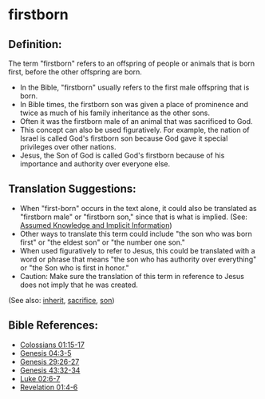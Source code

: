 # firstborn #

## Definition: ##

The term "firstborn" refers to an offspring of people or animals that is born first, before the other offspring are born.

* In the Bible, "firstborn" usually refers to the first male offspring that is born.
* In Bible times, the firstborn son was given a place of prominence and twice as much of his family inheritance as the other sons.
* Often it was the firstborn male of an animal that was sacrificed to God.
* This concept can also be used figuratively. For example, the nation of Israel is called God's firstborn son because God gave it special privileges over other nations.
* Jesus, the Son of God is called God's firstborn because of his importance and authority over everyone else.

## Translation Suggestions: ##

* When "first-born" occurs in the text alone, it could also be translated as "firstborn male" or "firstborn son," since that is what is implied. (See: [Assumed Knowledge and Implicit Information](en/ta-vol1/translate/man/figs-explicit))
* Other ways to translate this term could include  "the son who was born first" or "the eldest son" or "the number one son."
* When used figuratively to refer to Jesus, this could be translated with a word or phrase that means "the son who has authority over everything" or "the Son who is first in honor."
* Caution: Make sure the translation of this term in reference to Jesus does not imply that he was created.

(See also: [inherit](../kt/inherit.md), [sacrifice](../other/sacrifice.md), [son](../kt/son.md))

## Bible References: ##

* [Colossians 01:15-17](en/tn/col/help/01/15)
* [Genesis 04:3-5](en/tn/gen/help/04/03)
* [Genesis 29:26-27](en/tn/gen/help/29/26)
* [Genesis 43:32-34](en/tn/gen/help/43/32)
* [Luke 02:6-7](en/tn/luk/help/02/06)
* [Revelation 01:4-6](en/tn/rev/help/01/04)